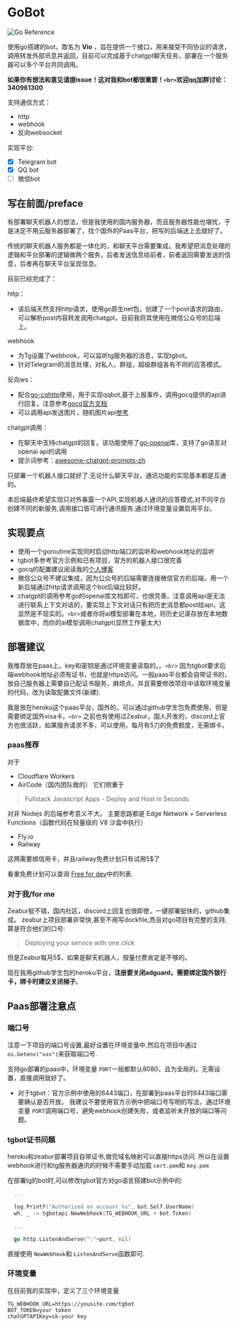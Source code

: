 # GoBot

![Go Reference](https://pkg.go.dev/badge/github.com/go-telegram-bot-api/telegram-bot-api/v5.svg)

使用go搭建的bot，取名为 **Vio** ，旨在提供一个接口，用来接受不同协议的请求，调用转发外部讯息并返回，目前可以完成基于chatgpt聊天任务，部署在一个服务器可以多个平台共同调用。

**如果你有想法和意见请提issue！这对我和bot都很重要！`<br>`欢迎qq加群讨论：340961300**

支持通信方式：

- http
- webhook
- 反向websocket

实现平台:

- [X] Telegram bot
- [X] QQ bot
- [ ] 微信bot

## 写在前面/preface

有部署聊天机器人的想法，但是我使用的国内服务器，而且服务器性能也堪忧，于是决定不用云服务器部署了，找个国外的Paas平台，把写的后端送上去就好了。

传统的聊天机器人服务都是一体化的，和聊天平台需要集成。我希望把消息处理的逻辑和平台部署的逻辑做两个服务，后者发送信息给前者，前者返回需要发送的信息，后者再在聊天平台呈现信息。

目前已经完成了：

http：

- 该后端天然支持http请求，使用go原生net包，创建了一个post请求的路由，可以解析post内容转发调用chatgpt，目前我将其使用在微信公众号的后端上。

webhook

- 为Tg设置了webhook，可以监听tg服务器的消息，实现tgbot。
- 针对Telegram的消息处理，对私人，群组，超级群组各有不同的应答模式。

 反向ws：

- 配合[go-cqhttp](https://github.com/Mrs4s/go-cqhttp)使用，用于实现qqbot,基于上报事件，调用gocq提供的api进行回复。注意参考[gocq官方文档](https://docs.go-cqhttp.org/reference/#websocket)
- 可以调用api发送图片，随机图片api[参考](https://api.lolicon.app/setu/v2)

chatgpt调用：

- 在聊天中支持chatgpt的回复。该功能使用了[go-openai](https://github.com/sashabaranov/go-openai)库，支持了go语言对openai api的调用
- 提示词参考：[awesome-chatgpt-prompts-zh](https://github.com/PlexPt/awesome-chatgpt-prompts-zh/blob/main/prompts-zh.json)

只部署一个机器人接口就好了.无论什么聊天平台，通讯功能的实现基本都是互通的。

本后端最终希望实现只对外暴露一个API,实现机器人通讯的应答模式,对不同平台创建不同的新服务,调用接口皆可进行通讯服务.通过环境变量设置启用平台。

## 实现要点

- 使用一个goroutine实现同时启动http端口的监听和webhook地址的监听
- tgbot多参考官方示例和已有项目，官方的机器人接口很完善
- gocq的配置建议阅读我的[个人博客](http://viogami.me/index.php/archives/144/)
- 微信公众号不建议集成，因为公众号的后端需要连接微信官方的后端，用一个新后端通过http请求调用这个bot后端比较好。
- chatgpt的调用参考go的openai库文档即可，也很完善。注意调用api是无法进行联系上下文对话的，要实现上下文对话只有把历史消息都post给api，这显然是不现实的。`<br>`或者你将ai模型部署在本地，将历史记录存放在本地数据库中，而你的ai模型调用chatgpt(显然工作量太大)

## 部署建议

我推荐放在paas上，key和密钥是通过环境变量读取的。。`<br>`
因为tgbot要求后端webhook地址必须有证书，也就是https访问。一般paas平台都会自带证书的，放自己服务器上需要自己配证书服务，麻烦点，并且需要修改项目中读取环境变量的代码，改为读取配置文件(新建).

我是放在heroku这个paas平台，国外的，可以通过github学生包免费使用，但是需要绑定国外visa卡。`<br>`
之前也有使用过Zeabur，国人开发的，discord上官方也很活跃，如果服务请求不多，可以使用，每月有5刀的免费额度，无需绑卡。

### paas推荐

对于

- Cloudflare Workers
- AirCode（国内团队做的）
  它们侧重于

> Fullstack Javascript Apps - Deploy and Host in Seconds

对非 Nodejs 的后端参考意义不大。
主要思路都是 Edge Network + Serverless Functions（函数代码在轻量级的 V8 沙盒中执行）

- Fly.io
- Railway

 这两需要绑信用卡，并且railway免费计划只有试用5$了

 看重免费计划可以查询 [Free for dev](https://github.com/ripienaar/free-for-dev)中的列表.

### 对于我/for me

Zeabur挺不错，国内社区，discord上回复也很即使，一键部署挺快的，github集成。
zeabur上项目部署非常快,甚至不用写dockfile,而且对go项目有完整的支持,算是符合他们的口号:

> Deploying your service with one click

但是Zeabur每月5$，如果是聊天机器人，按量付费肯定是不够的。

现在我用github学生包的heroku平台，**注册要关闭adguard，需要绑定国外银行卡，绑卡时建议关闭梯子**。

## Paas部署注意点

### 端口号

注意一下项目的端口号设置,最好设置在环境变量中,然后在项目中通过 `os.Getenv("xxx")`来获取端口号.

支持go部署的paas中，环境变量 `PORT`一般都默认8080，且为全局的。无需设置，直接调用就好了。

- 对于tgbot：官方示例中使用的8443端口，在部署到paas平台时8443端口需要确认是否开放。
  我建议不要使用官方示例中把端口号写明的写法，通过环境变量 `PORT`调用端口号，避免webhook创建失败，或者监听未开放的端口等问题。

### tgbot证书问题

heroku和zeabur部署项目自带证书,做完域名映射可以直接https访问.
所以在设置webhook进行和tg服务器通讯的时候不需要手动加载 `cert.pem`和 `key.pem`

在部署tg的bot时,可以修改tgbot官方对go语言搭建bot示例中的:

```go
  ...

  log.Printf("Authorized on account %s", bot.Self.UserName)
  wh, _ := tgbotapi.NewWebhook(TG_WEBHOOK_URL + bot.Token)

  ...

  go http.ListenAndServe(":"+port, nil)
```

直接使用 `NewWebhook`和 `ListenAndServe`函数即可.

### 环境变量

在目前我的实现中，定义了三个环境变量

```env
TG_WEBHOOK_URL=https://yousite.com/tgbot
BOT_TOKEN=your token
chatGPTAPIKey=sk-your key
```
